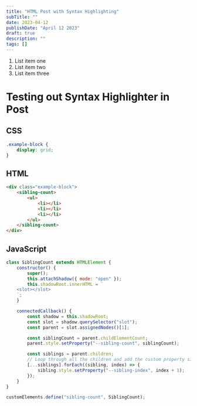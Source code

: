 ```yaml
---
title: "HTML Post with Syntax Highlighting"
subTitle: ""
date: 2023-04-12
publishDate: "April 12 2023"
draft: true
description: ""
tags: []
---
```


<ol>
	<li>List item one</li>
	<li>List item two</li>
	<li>List item three</li>
</ol>

# Testing out Syntax Highlighter in Post

## CSS

```css
.example-block {
    display: grid;
}
```

## HTML

```html
<div class="example-block">
    <sibling-count>
        <ul>
            <li></li>
            <li></li>
            <li></li>
        </ul>
    </sibling-count>
</div>
```

## JavaScript

```js
class SiblingCount extends HTMLElement {
    constructor() {
        super();
        this.attachShadow({ mode: "open" });
        this.shadowRoot.innerHTML = `
	<slot></slot>
	`;
    }

    connectedCallback() {
        const shadow = this.shadowRoot;
        const slot = shadow.querySelector("slot");
        const parent = slot.assignedNodes()[1];

        const siblingCount = parent.childElementCount;
        parent.style.setProperty("--sibling-count", siblingCount);

        const siblings = parent.children;
        // Loop through all the children and add the custom property sibling-index to each.
        [...siblings].forEach((sibling, index) => {
            sibling.style.setProperty("--sibling-index", index + 1);
        });
    }
}

customElements.define("sibling-count", SiblingCount);
```
